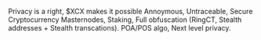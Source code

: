 Privacy is a right, $XCX makes it possible
Annoymous, Untraceable, Secure Cryptocurrency
Masternodes, Staking, Full obfuscation (RingCT, Stealth addresses + Stealth transcations). POA/POS algo, Next level privacy.
